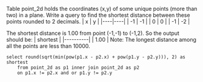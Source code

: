Table point_2d holds the coordinates (x,y) of some unique points (more than two) in a plane.
Write a query to find the shortest distance between these points rounded to 2 decimals.
| x  | y  |
|----|----|
| -1 | -1 |
| 0  | 0  |
| -1 | -2 |

The shortest distance is 1.00 from point (-1,-1) to (-1,2). So the output should be:
| shortest |
|----------|
| 1.00     |
Note: The longest distance among all the points are less than 10000.


```
select round(sqrt(min(pow(p1.x - p2.x) + pow(p1.y - p2.y))), 2) as shortest
    from point_2d as p1 inner join point_2d as p2
    on p1.x != p2.x and or p1.y != p2.y
```

